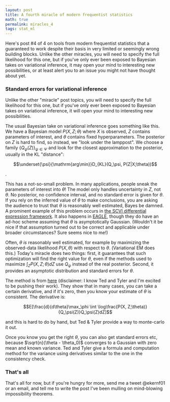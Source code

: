 ```yaml
---
layout: post
title: A fourth miracle of modern frequentist statistics
math: true
permalink: miracles_4
tags: stat_ml
---
```


Here's post #4 of 4 on tools from modern frequentist statistics that a guaranteed to work despite their basis in very limited or seemingly wrong building blocks. Unlike the other miracles, you will need to specify the full likelihood for this one, but if you've only ever been exposed to Bayesian takes on variational inference, it may open your mind to interesting new possibilities, or at least alert you to an issue you might not have thought about yet. 

### Standard errors for variational inference

Unlike the other "miracle" post topics, you will need to specify the full likelihood for this one, but if you've only ever been exposed to Bayesian takes on variational inference, it will open your mind to interesting new possibilities. 

The usual Bayesian take on variational inference goes something like this. We have a Bayesian model $P(X, Z; \theta)$ where $X$ is observed, $Z$ contains parameters of interest, and $\theta$ contains fixed hyperparameters. The posterior on $Z$ is hard to find, so instead, we "look under the lamppost". We choose a family $\{Q_\psi(Z)\}_{\psi \in \Psi}$ and look for the closest approximation to the posterior, usually in the KL "distance": 

$$\underset{\psi}{\mathrm{arg\min}}D_{KL}(Q_\psi, P(Z|X;\theta))$$

. 

This has a not-so-small problem. In many applications, people sneak the parameters of interest into $\theta$! The model only handles uncertainty in $Z$, not $\theta$. No posterior, no confidence interval, and no standard error is given for $\theta$. If you rely on the inferred value of $\theta$ to make conclusions, you are asking the audience to trust that $\theta$ is reasonably well estimated, Bayes be damned. A prominent example of this problem occurs in [the SCVI differential expression framework](https://www.biorxiv.org/content/biorxiv/early/2019/10/04/794289.full.pdf). It also happens in [EAGLE](https://www.ncbi.nlm.nih.gov/pmc/articles/PMC5501199/), though they do have an ad-hoc scheme assuming that $\theta$ is asymptotically Gaussian. (Wouldn't it be nice if that assumption turned out to be correct and applicable under broader circumstances? Sure seems nice to me!)

Often, $\theta$ *is* reasonably well estimated, for example by maximizing the observed-data likelihood $P(X, \theta)$ with respect to $\theta$. (Variational EM does this.) Today's miracle does two things: first, it guarantees that such optimization will find the right value for $\theta$, even if the methods used to maximize $\int_Z P(X, Z;\theta)dZ$ use $Q_\psi$ instead of the real posterior. Second, it provides an asymptotic distribution and standard errors for $\theta$.

The method is from [here](https://arxiv.org/abs/1510.08151) (disclaimer: I know Ted and Tyler and I'm excited to be pushing their work). They show that in many cases, you can take a certain derivative, and if it's zero, then you know your estimate of $\theta$ is consistent. The derivative is:

$$E[\frac{d}{d\theta}\max_\phi \int \log\frac{P(X, Z;\theta)}{Q_\psi(Z)}Q_\psi(Z)dZ]$$

and this is hard to do by hand, but Ted & Tyler provide a way to monte-carlo it out.

Once you know you get the right $\theta$, you can also get standard errors etc, because $\sqrt{n}(\theta - \theta_0)$ converges to a Gaussian with zero mean and known variance. Ted and Tyler give a formula and computation method for the variance using derivatives similar to the one in the consistency check.

### That's all

That's all for now, but if you're hungry for more, send me a tweet @ekernf01 or an email, and tell me to write the post I've been mulling on mind-blowing impossibility theorems. 